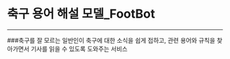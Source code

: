 # 축구 용어 해설 모델_FootBot
---
###축구를 잘 모르는 일반인이 축구에 대한 소식을 쉽게 접하고, 관련 용어와 규칙을 찾아가면서 기사를 읽을 수 있도록 도와주는 서비스
